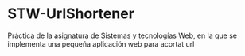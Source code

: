 STW-UrlShortener
================

Práctica de la asignatura de Sistemas y tecnologías Web, en la que se implementa una pequeña aplicación web para acortat url
